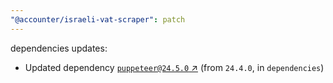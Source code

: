 ```yaml
---
"@accounter/israeli-vat-scraper": patch
---
```

dependencies updates:
  - Updated dependency [`puppeteer@24.5.0` ↗︎](https://www.npmjs.com/package/puppeteer/v/24.5.0) (from `24.4.0`, in `dependencies`)
